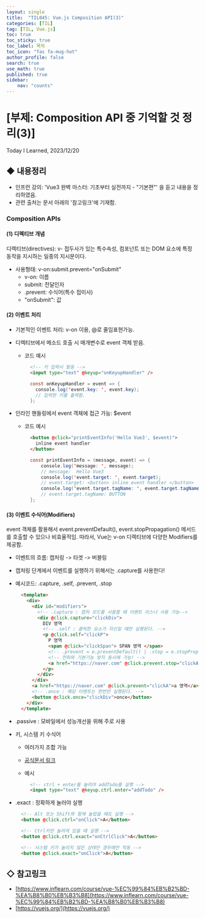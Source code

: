 ```yaml
---
layout: single
title:  "TIL045: Vue.js Composition API(3)"
categories: [TIL]
tag: [TIL, Vue.js] 
toc: true
toc_sticky: true
toc_label: 목차
toc_icon: "fas fa-mug-hot"
author_profile: false
search: true
use_math: true
published: true
sidebar:
    nav: "counts"
---
```


# [부제: Composition API 중 기억할 것 정리(3)]
Today I Learned, 2023/12/20


## ◆ 내용정리
- 인프런 강의: 'Vue3 완벽 마스터: 기초부터 실전까지 - "기본편"' 을 듣고 내용을 정리하였음.
- 관련 출처는 문서 아래의 '참고링크'에 기재함.

### Composition APIs

#### (1) 디렉티브 개념
디렉티브(directives): v- 접두사가 있는 특수속성, 컴포넌트 또는 DOM 요소에 특정 동작을 지시하는 일종의 지시문이다.
  - 사용형태: v-on:submit.prevent="onSubmit"
    - v-on: 이름
    - submit: 전달인자
    - .prevent: 수식어(특수 접미사)
    - "onSubmit": 값

#### (2) 이벤트 처리
- 기본적인 이벤트 처리: v-on 이용, @로 줄임표현가능.
- 디렉티브에서 메소드 호출 시 매개변수로 event 객체 받음.
  - 코드 예시
    
    ```html
      <!-- 키 입력시 발동 -->
      <input type="text" @keyup="onKeyupHandler" />
    ```
  
    ```java
      const onKeyupHandler = event => {
        console.log('event.key: ', event.key);
        // 입력한 키를 출력함.
      };
    ```

- 인라인 핸들링에서 event 객체에 접근 가능: $event
  - 코드 예시 
    ```html
      <button @click="printEventInfo('Hello Vue3', $event)">
        inline event handler
      </button>
    ```
    
    ```java
      const printEventInfo = (message, event) => {
          console.log('message: ', message); 
          // message:  Hello Vue3
          console.log('event.target: ', event.target); 
          // event.target: <button> inline event handler </button>
          console.log('event.target.tagName: ', event.target.tagName); 
          // event.target.tagName: BUTTON
      };
    ```

#### (3) 이벤트 수식어(Modifiers)
event 객체를 활용해서 event.preventDefault(), event.stopPropagation() 메서드를 호출할 수 있으나 비효율적임. 따라서, Vue는 v-on 디렉티브에 다양한 Modifiers를 제공함. 
  - 이벤트의 흐름: 캡처링 -> 타겟 -> 버블링 
  - 캡처링 단계에서 이벤트를 실행하기 위해서는 .capture를 사용한다!
  - 예시코드: .capture, .self, .prevent, .stop   
    
    ```html
      <template>
        <div>
          <div id="modifiers">
            <!-- .capture : 캡처 모드를 사용할 때 이벤트 리스너 사용 가능-->
            <div @click.capture="clickDiv">
              DIV 영역
              <!-- .self : 클릭한 요소가 자신일 때만 실행된다. -->
              <p @click.self="clickP">
                P 영역
                <span @click="clickSpan"> SPAN 영역 </span>
                <!-- .prevent = e.preventDefault() | .stop = e.stopPropagation() -->
                <!-- 전파와 기본기능 방지 동시에 가능! -->
                <a href="https://naver.com" @click.prevent.stop="clickA">a 영역</a>
              </p>
            </div>
          </div>
          <a href="https://naver.com" @click.prevent="clickA">a 영역</a>
          <!-- .once : 해당 이벤트는 한번만 실행된다. -->
          <button @click.once="clickDiv">once</button>
        </div>
      </template>
    ```
  - .passive : 모바일에서 성능개선을 위해 주로 사용
  - 키, 시스템 키 수식어
    - 여러가지 조합 가능
    - [공식문서 링크](https://vuejs.org/guide/essentials/event-handling.html#key-modifiers)
    - 예시

      ```html
        <!-- ctrl + enter를 눌러야 addTodo를 실행 -->
        <input type="text" @keyup.ctrl.enter="addTodo" />
      ```
  - .exact : 정확하게 눌러야 실행 

    ```html
      <!-- Alt 또는 Shift와 함께 눌렀을 때도 실행 -->
      <button @click.ctrl="onClick">A</button>

      <!-- Ctrl키만 눌려져 있을 때 실행 -->
      <button @click.ctrl.exact="onCtrlClick">A</button>

      <!-- 시스템 키가 눌리지 않은 상태인 경우에만 작동 -->
      <button @click.exact="onClick">A</button>
    ```


## ◇ 참고링크
- [https://www.inflearn.com/course/vue-%EC%99%84%EB%B2%BD-%EA%B8%B0%EB%B3%B8](https://www.inflearn.com/course/vue-%EC%99%84%EB%B2%BD-%EA%B8%B0%EB%B3%B8)
- [https://vuejs.org/](https://vuejs.org/)

